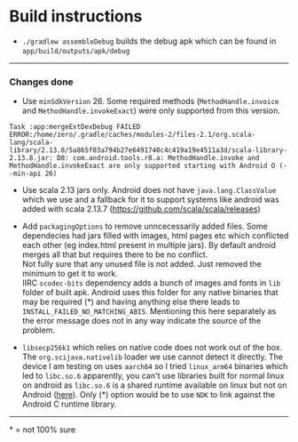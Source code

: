 # Build instructions

- `./gradlew assembleDebug` builds the debug apk which can be found in `app/build/outputs/apk/debug`

---

### Changes done

- Use `minSdkVersion` 26. Some required methods (`MethodHandle.invoice` and `MethodHandle.invokeExact`) were only supported from this version.

```
Task :app:mergeExtDexDebug FAILED
ERROR:/home/zero/.gradle/caches/modules-2/files-2.1/org.scala-lang/scala-library/2.13.8/5a865f03a794b27e6491740c4c419a19e4511a3d/scala-library-2.13.8.jar: D8: com.android.tools.r8.a: MethodHandle.invoke and MethodHandle.invokeExact are only supported starting with Android O (--min-api 26)
```

- Use scala 2.13 jars only. Android does not have `java.lang.ClassValue` which we use and a fallback for it to support systems like android was added with scala 2.13.7 (https://github.com/scala/scala/releases)

- Add `packagingOptions` to remove unncecessarily added files. Some dependecies had jars filled with images, html pages etc which conflicted each other (eg index.html present in multiple jars). By default android merges all that but requires there to be no conflict.\
  Not fully sure that any unused file is not added. Just removed the minimum to get it to work.\
  IIRC `scodec-bits` dependency adds a bunch of images and fonts in `lib` folder of built apk. Android uses this folder for any native binaries that may be required (\*) and having anything else there leads to `INSTALL_FAILED_NO_MATCHING_ABIS`. Mentioning this here separately as the error message does not in any way indicate the source of the problem.

- `libsecp256k1` which relies on native code does not work out of the box. The `org.scijava.nativelib` loader we use cannot detect it directly. The device I am testing on uses `aarch64` so I tried `linux_arm64` binaries which led to `libc.so.6` apparently, you can't use libraries built for normal linux on android as `libc.so.6` is a shared runtime available on linux but not on Android ([here](https://stackoverflow.com/questions/37592218/android-ndk-and-dynamic-load-library-with-dlopen)). Only (\*) option would be to use `NDK` to link against the Android C runtime library.

---

\* = not 100% sure
